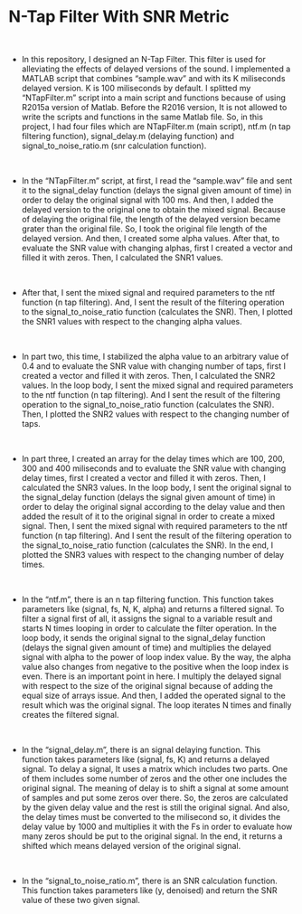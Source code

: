 # N-Tap Filter With SNR Metric

<br />

  * In this repository, I designed an N-Tap Filter. This filter is used for alleviating the effects of
delayed versions of the sound. I implemented a MATLAB script that combines
“sample.wav” and with its K miliseconds delayed version. K is 100 miliseconds by default.
I splitted my “NTapFilter.m” script into a main script and functions because of
using R2015a version of Matlab. Before the R2016 version, It is not allowed to write the
scripts and functions in the same Matlab file. So, in this project, I had four files which are
NTapFilter.m (main script), ntf.m (n tap filtering function), signal_delay.m (delaying
function) and signal_to_noise_ratio.m (snr calculation function).

<br />

  * In the “NTapFilter.m” script, at first, I read the “sample.wav” file and sent it to the
signal_delay function (delays the signal given amount of time) in order to delay the original
signal with 100 ms. And then, I added the delayed version to the original one to obtain the
mixed signal. Because of delaying the original file, the length of the delayed version became
grater than the original file. So, I took the original file length of the delayed
version. And then, I created some alpha values. After that, to evaluate the SNR value with 
changing alphas, first I created a vector and filled it with zeros. Then, I calculated the
SNR1 values.

<br />

  * After that, I sent the mixed signal and required parameters to the ntf function
(n tap filtering). And, I sent the result of the filtering operation to the signal_to_noise_ratio
function (calculates the SNR). Then, I plotted the SNR1 values with respect to the
changing alpha values.

<br />

  * In part two, this time, I stabilized the alpha value to an arbitrary value of 0.4 and to
evaluate the SNR value with changing number of taps, first I created a vector and filled it
with zeros. Then, I calculated the SNR2 values. In the loop body, I sent the mixed
signal and required parameters to the ntf function (n tap filtering). And I sent the result of
the filtering operation to the signal_to_noise_ratio function (calculates the SNR). Then, 
I plotted the SNR2 values with respect to the changing number of taps.

<br />

  * In part three, I created an array for the delay times which are 100, 200, 300 and 400
miliseconds and to evaluate the SNR value with changing delay times, first I created a vector
and filled it with zeros. Then, I calculated the SNR3 values. In the loop body, I sent
the original signal to the signal_delay function (delays the signal given amount of time) in
order to delay the original signal according to the delay value and then added the result of it
to the original signal in order to create a mixed signal. Then, I sent the mixed signal with
required parameters to the ntf function (n tap filtering). And I sent the result of the filtering
operation to the signal_to_noise_ratio function (calculates the SNR). In the end, I
plotted the SNR3 values with respect to the changing number of delay times. 

<br />

  * In the “ntf.m”, there is an n tap filtering function. This function takes parameters like
(signal, fs, N, K, alpha) and returns a filtered signal. To filter a signal first of all, it assigns the
signal to a variable result and starts N times looping in order to calculate the filter operation.
In the loop body, it sends the original signal to the signal_delay function (delays the signal given
amount of time) and multiplies the delayed signal with alpha to the power of loop index
value. By the way, the alpha value also changes from negative to the positive when the loop
index is even. There is an important point in here. I multiply the delayed signal with respect
to the size of the original signal because of adding the equal size of arrays issue. And then, I
added the operated signal to the result which was the original signal. The loop iterates N times and 
finally creates the filtered signal. 

<br />

  * In the “signal_delay.m”, there is an signal delaying function. This function takes
parameters like (signal, fs, K) and returns a delayed signal. To delay a signal, It uses a matrix
which includes two parts. One of them includes some number of zeros and the other one includes the
original signal. The meaning of delay is to shift a signal at some amount of samples and put
some zeros over there. So, the zeros are calculated by the given delay value and the rest is
still the original signal. And also, the delay times must be converted to the milisecond so, it
divides the delay value by 1000 and multiplies it with the Fs in order to evaluate how
many zeros should be put to the original signal. In the end, it returns a shifted which means
delayed version of the original signal.

<br />

  * In the “signal_to_noise_ratio.m”, there is an SNR calculation function. This function
takes parameters like (y, denoised) and return the SNR value of these two given signal.

